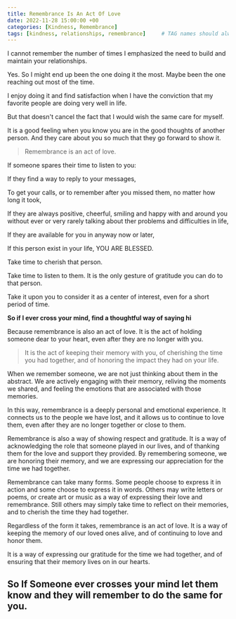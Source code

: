 ```yaml
---
title: Remembrance Is An Act Of Love
date: 2022-11-28 15:00:00 +00
categories: [Kindness, Remembrance]
tags: [kindness, relationships, remembrance]     # TAG names should always be lowercase
---
```


I cannot remember the number of times I emphasized the need to build and maintain your relationships.

Yes. So I might end up been the one doing it the most. Maybe been the one reaching out most of the time.

I enjoy doing it and find satisfaction when I have the conviction that my favorite people are doing very well in life.

But that doesn't cancel the fact that I would wish the same care for myself.

It is a good feeling when you know you are in the good thoughts of another person. And they care about you so much that they go forward to show it.



> Remembrance is an act of love.

If someone spares their time to listen to you:

If they find a way to reply to your messages,

To get your calls, or to remember after you missed them, no matter how long it took,

If they are always positive, cheerful, smiling and happy with and around you without ever or very rarely talking about ther problems and difficulties in life,

If they are available for you in anyway now or later,

If this person exist in your life, YOU ARE BLESSED.

Take time to cherish that person.

Take time to listen to them. It is the only gesture of gratitude you can do to that person.

Take it upon you to consider it as a center of interest, even for a short period of time.

**So if I ever cross your mind, find a thoughtful way of saying hi**

Because remembrance is also an act of love. It is the act of holding someone dear to your heart, even after they are no longer with you. 

> It is the act of keeping their memory with you, of cherishing the time you had together, and of honoring the impact they had on your life.

When we remember someone, we are not just thinking about them in the abstract. We are actively engaging with their memory, reliving the moments we shared, and feeling the emotions that are associated with those memories.

In this way, remembrance is a deeply personal and emotional experience. It connects us to the people we have lost, and it allows us to continue to love them, even after they are no longer together or close to them.

Remembrance is also a way of showing respect and gratitude. It is a way of acknowledging the role that someone played in our lives, and of thanking them for the love and support they provided. By remembering someone, we are honoring their memory, and we are expressing our appreciation for the time we had together.

Remembrance can take many forms. Some people choose to express it in action and some choose to express it in words.  Others may write letters or poems, or create art or music as a way of expressing their love and remembrance. Still others may simply take time to reflect on their memories, and to cherish the time they had together.

Regardless of the form it takes, remembrance is an act of love. It is a way of keeping the memory of our loved ones alive, and of continuing to love and honor them. 

It is a way of expressing our gratitude for the time we had together, and of ensuring that their memory lives on in our hearts.

## So If Someone ever crosses your mind let them know and they will remember to do the same for you.